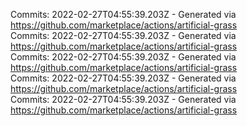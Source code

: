 Commits: 2022-02-27T04:55:39.203Z - Generated via https://github.com/marketplace/actions/artificial-grass
<br>
Commits: 2022-02-27T04:55:39.203Z - Generated via https://github.com/marketplace/actions/artificial-grass
<br>
Commits: 2022-02-27T04:55:39.203Z - Generated via https://github.com/marketplace/actions/artificial-grass
<br>
Commits: 2022-02-27T04:55:39.203Z - Generated via https://github.com/marketplace/actions/artificial-grass
<br>
Commits: 2022-02-27T04:55:39.203Z - Generated via https://github.com/marketplace/actions/artificial-grass
<br>
